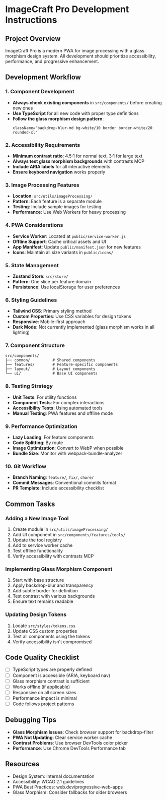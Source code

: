 # ImageCraft Pro Development Instructions

## Project Overview
ImageCraft Pro is a modern PWA for image processing with a glass morphism design system. All development should prioritize accessibility, performance, and progressive enhancement.

## Development Workflow

### 1. Component Development
- **Always check existing components** in `src/components/` before creating new ones
- **Use TypeScript** for all new code with proper type definitions
- **Follow the glass morphism design pattern**:
  ```tsx
  className="backdrop-blur-md bg-white/10 border border-white/20 rounded-xl"
  ```

### 2. Accessibility Requirements
- **Minimum contrast ratio**: 4.5:1 for normal text, 3:1 for large text
- **Always test glass morphism backgrounds** with contrasts MCP
- **Include ARIA labels** for all interactive elements
- **Ensure keyboard navigation** works properly

### 3. Image Processing Features
- **Location**: `src/utils/imageProcessing/`
- **Pattern**: Each feature is a separate module
- **Testing**: Include sample images for testing
- **Performance**: Use Web Workers for heavy processing

### 4. PWA Considerations
- **Service Worker**: Located at `public/service-worker.js`
- **Offline Support**: Cache critical assets and UI
- **App Manifest**: Update `public/manifest.json` for new features
- **Icons**: Maintain all size variants in `public/icons/`

### 5. State Management
- **Zustand Store**: `src/store/`
- **Pattern**: One slice per feature domain
- **Persistence**: Use localStorage for user preferences

### 6. Styling Guidelines
- **Tailwind CSS**: Primary styling method
- **Custom Properties**: Use CSS variables for design tokens
- **Responsive**: Mobile-first approach
- **Dark Mode**: Not currently implemented (glass morphism works in all lighting)

### 7. Component Structure
```
src/components/
├── common/          # Shared components
├── features/        # Feature-specific components
├── layout/          # Layout components
└── ui/              # Base UI components
```

### 8. Testing Strategy
- **Unit Tests**: For utility functions
- **Component Tests**: For complex interactions
- **Accessibility Tests**: Using automated tools
- **Manual Testing**: PWA features and offline mode

### 9. Performance Optimization
- **Lazy Loading**: For feature components
- **Code Splitting**: By route
- **Image Optimization**: Convert to WebP when possible
- **Bundle Size**: Monitor with webpack-bundle-analyzer

### 10. Git Workflow
- **Branch Naming**: `feature/`, `fix/`, `chore/`
- **Commit Messages**: Conventional commits format
- **PR Template**: Include accessibility checklist

## Common Tasks

### Adding a New Image Tool
1. Create module in `src/utils/imageProcessing/`
2. Add UI component in `src/components/features/tools/`
3. Update the tool registry
4. Add to service worker cache
5. Test offline functionality
6. Verify accessibility with contrasts MCP

### Implementing Glass Morphism Component
1. Start with base structure
2. Apply backdrop-blur and transparency
3. Add subtle border for definition
4. Test contrast with various backgrounds
5. Ensure text remains readable

### Updating Design Tokens
1. Locate `src/styles/tokens.css`
2. Update CSS custom properties
3. Test all components using the tokens
4. Verify accessibility isn't compromised

## Code Quality Checklist
- [ ] TypeScript types are properly defined
- [ ] Component is accessible (ARIA, keyboard nav)
- [ ] Glass morphism contrast is sufficient
- [ ] Works offline (if applicable)
- [ ] Responsive on all screen sizes
- [ ] Performance impact is minimal
- [ ] Code follows project patterns

## Debugging Tips
- **Glass Morphism Issues**: Check browser support for backdrop-filter
- **PWA Not Updating**: Clear service worker cache
- **Contrast Problems**: Use browser DevTools color picker
- **Performance**: Use Chrome DevTools Performance tab

## Resources
- Design System: Internal documentation
- Accessibility: WCAG 2.1 guidelines
- PWA Best Practices: web.dev/progressive-web-apps
- Glass Morphism: Consider fallbacks for older browsers